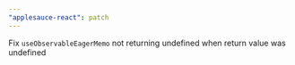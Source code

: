 ```yaml
---
"applesauce-react": patch
---
```


Fix `useObservableEagerMemo` not returning undefined when return value was undefined
